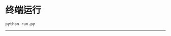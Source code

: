 # 终端运行

```shell
python run.py
```
***********************************************************************************************************************************************************************************************************************